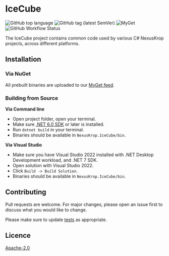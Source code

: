 # IceCube

![GitHub top language](https://img.shields.io/github/languages/top/NexusKrop/IceCube?label=%20&logo=csharp&style=flat-square)
![GitHub tag (latest SemVer)](https://img.shields.io/github/v/tag/NexusKrop/IceCube?color=gray&label=%20&logo=git&logoColor=white&sort=semver&style=flat-square)
![MyGet](https://img.shields.io/myget/nexuskrop/v/NexusKrop.IceCube?color=gray&label=%20&logo=nuget&style=flat-square)
![GitHub Workflow Status](https://img.shields.io/github/actions/workflow/status/NexusKrop/IceCube/dotnet.yml?logo=github&style=flat-square)

The IceCube project contains common code used by various C# NexusKrop projects,
across different platforms.

## Installation

### Via NuGet

All prebuilt binaries are uploaded to our [MyGet feed](https://www.myget.org/feed/Details/nexuskrop).

### Building from Source

**Via Command line**
- Open project folder, open your terminal.
- Make sure [.NET 6.0 SDK](https://dotnet.microsoft.com) or later is installed.
- Run `dotnet build` in your terminal.
- Binaries should be available in `NexusKrop.IceCube/bin`.

**Via Visual Studio**
- Make sure you have Visual Studio 2022 installed with .NET Desktop Development workload, and .NET 7 SDK.
- Open solution with Visual Studio 2022.
- Click `Build -> Build Solution`.
- Binaries should be available in `NexusKrop.IceCube/bin`.

## Contributing

Pull requests are welcome. For major changes, please open an issue first to discuss what you would like to change.

Please make sure to update [tests](NexusKrop.IceCube.Tests) as appropriate.

## Licence

[Apache-2.0](LICENSE.txt)